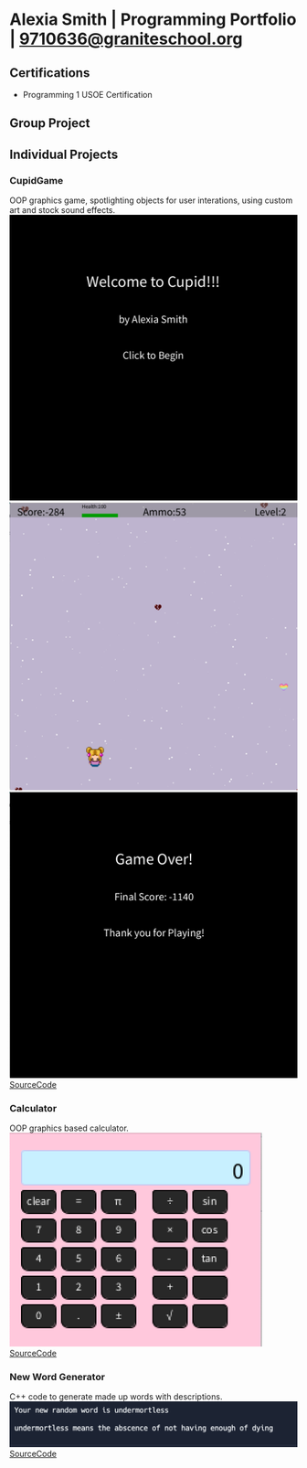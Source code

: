# Alexia Smith | Programming Portfolio | 9710636@graniteschool.org

## Certifications
* Programming 1 USOE Certification


## Group Project


## Individual Projects

### CupidGame
OOP graphics game, spotlighting objects for user interations, using custom art and stock sound effects.
![CupidGame Menu](https://github.com/LegendWeaver/programmingportfolio/blob/main/images/cg1.png?raw=true)
![CupidGame Gameplay](https://github.com/LegendWeaver/programmingportfolio/blob/main/images/cg2.png?raw=true)
![CupidGame GameOver](https://github.com/LegendWeaver/programmingportfolio/blob/main/images/cg3.png?raw=true)
[SourceCode](https://github.com/LegendWeaver/programmingportfolio/blob/main/src/CupidGame.zip)


### Calculator
OOP graphics based calculator.
![Calculator](https://github.com/LegendWeaver/programmingportfolio/blob/main/images/calc1.png?raw=true)
[SourceCode](https://github.com/LegendWeaver/programmingportfolio/blob/main/src/Calculator.zip)


### New Word Generator
C++ code to generate made up words with descriptions.
![Calculator](https://github.com/LegendWeaver/programmingportfolio/blob/main/images/nwg1.png?raw=true)
[SourceCode](https://github.com/LegendWeaver/programmingportfolio/blob/main/src/main%20(2).cpp)
